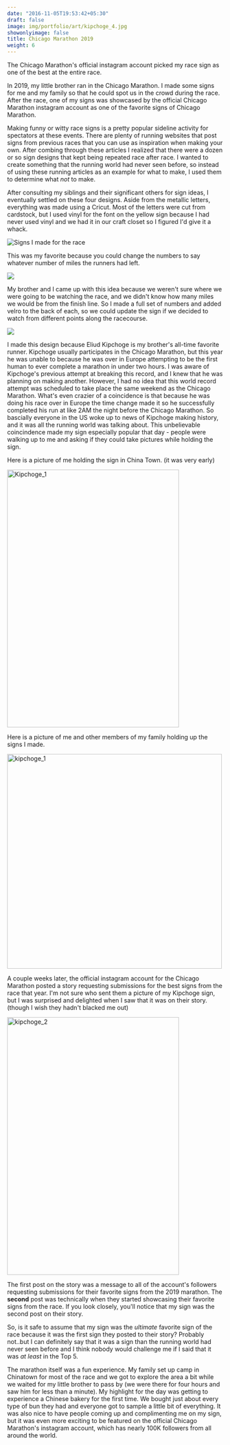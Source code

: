```yaml
---
date: "2016-11-05T19:53:42+05:30"
draft: false
image: img/portfolio/art/kipchoge_4.jpg
showonlyimage: false
title: Chicago Marathon 2019
weight: 6
---
```


The Chicago Marathon's official instagram account picked my race sign as one of the best at the entire race.

<!--more-->

In 2019, my little brother ran in the Chicago Marathon. I made some signs for me and my family so that he could spot us in the crowd during the race. After the race, one of my signs was showcased by the official Chicago Marathon instagram account as one of the favorite signs of Chicago Marathon. 

Making funny or witty race signs is a pretty popular sideline activity for spectators at these events. There are plenty of running websites that post signs from previous races that you can use as inspiration when making your own. After combing through these articles I realized that there were a dozen or so sign designs that kept being repeated race after race. I wanted to create something that the running world had never seen before, so instead of using these running articles as an example for what to make, I used them to determine what *not* to make. 

After consulting my siblings and their significant others for sign ideas, I eventually settled on these four designs. Aside from the metallic letters, everything was made using a Cricut. Most of the letters were cut from cardstock, but I used vinyl for the font on the yellow sign because I had never used vinyl and we had it in our craft closet so I figured I'd give it a whack. 

![Signs I made for the race ](/portfolio/6w_Kipchoge_files/chicago.jpg)

This was my favorite because you could change the numbers to say whatever number of miles the runners had left.

![](/portfolio/6w_Kipchoge_files/milesleft.jpg)

My brother and I came up with this idea because we weren't sure where we were going to be watching the race, and we didn't know how many miles we would be from the finish line. So I made a full set of numbers and added velro to the back of each, so we could update the sign if we decided to watch  from different points along the racecourse. 




![](/portfolio/6w_Kipchoge_files/kipchoge.jpg)

I made this design because Eliud Kipchoge is my brother's all-time favorite runner. Kipchoge usually participates in the Chicago Marathon, but this year he was unable to because he was over in Europe attempting to be the first human to ever complete a marathon in under two hours. I was aware of Kipchoge's previous attempt at breaking this record, and I knew that he was planning on making another. However, I had no idea that this world record attempt was scheduled to take place the same weekend as the Chicago Marathon. What's even crazier of a coincidence is that because he was doing his race over in Europe the time change made it so he successfully completed his run at like 2AM the night before the Chicago Marathon. So bascially everyone in the US woke up to news of Kipchoge making history, and it was all the running world was talking about. This unbelievable coincindence made my sign especially popular that day - people were walking up to me and asking if they could take pictures while holding the sign. 

Here is a picture of me holding the sign in China Town. (it was very early)

<img src="/portfolio/6w_MC_Escher_files/kipchoge_3.JPG" alt="Kipchoge_1" width="400px" height="600px"/>

Here is a picture of me and other members of my family holding up the signs I made. 

<img src="/portfolio/6w_MC_Escher_files/kipchoge_1.jpg" alt="kipchoge_1" width="500px" height="500px"/>

A couple weeks later, the official instagram account for the Chicago Marathon posted a story requesting submissions for the best signs from the race that year. I'm not sure who sent them a picture of my Kipchoge sign, but I was surprised and delighted when I saw that it was on their story. (though I wish they hadn't blacked me out)

<img src="/portfolio/6w_MC_Escher_files/kipchoge_2.JPG" alt="kipchoge_2" width="400px" height="600px"/>

The first post on the story was a message to all of the account's followers requesting submissions for their favorite signs from the 2019 marathon. The **second** post was technically when they started showcasing their favorite signs from the race. If you look closely, you'll notice that my sign was the second post on their story. 

So, is it safe to assume that my sign was the *ultimate* favorite sign of the race because it was the first sign they posted to their story? Probably not..but I can definitely say that it was a sign than the running world had never seen before and I think nobody would challenge me if I said that it was *at least* in the Top 5.  

The marathon itself was a fun experience. My family set up camp in Chinatown for most of the race and we got to explore the area a bit while we waited for my little brother to pass by (we were there for four hours and saw him for less than a minute). My highlight for the day was getting to experience a Chinese bakery for the first time. We bought just about every type of bun they had and everyone got to sample a little bit of everything. It was also nice to have people coming up and complimenting me on my sign, but it was even more exciting to be featured on the official Chicago Marathon's instagram account, which has nearly 100K followers from all around the world. 



 
